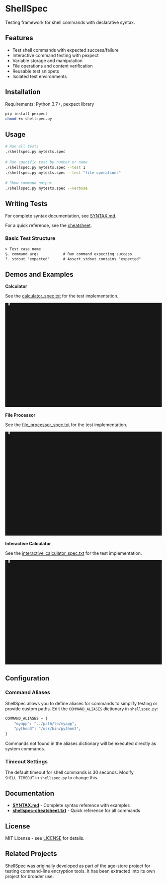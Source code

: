 # ShellSpec

Testing framework for shell commands with declarative syntax.

## Features

- Test shell commands with expected success/failure
- Interactive command testing with pexpect
- Variable storage and manipulation
- File operations and content verification
- Reusable test snippets
- Isolated test environments

## Installation

Requirements: Python 3.7+, pexpect library

```bash
pip install pexpect
chmod +x shellspec.py
```

## Usage

```bash
# Run all tests
./shellspec.py mytests.spec

# Run specific test by number or name
./shellspec.py mytests.spec --test 1
./shellspec.py mytests.spec --test "file operations"

# Show command output
./shellspec.py mytests.spec --verbose
```

## Writing Tests

For complete syntax documentation, see [SYNTAX.md](SYNTAX.md).

For a quick reference, see the [cheatsheet](shellspec-cheatsheet.txt).

### Basic Test Structure

```
> Test case name
$. command args           # Run command expecting success
?. stdout "expected"      # Assert stdout contains "expected"
```

## Demos and Examples

**Calculator**

See the [calculator_spec.txt](examples/calculator_spec.txt) for the test implementation.

![Calculator Demo](screencasts/calculator.gif)


**File Processor**

See the [file_processor_spec.txt](examples/file_processor_spec.txt) for the test implementation.

![File Processor Demo](screencasts/file_processor.gif)

**Interactive Calculator**

See the [interactive_calculator_spec.txt](examples/interactive_calculator_spec.txt) for the test implementation.

![Interactive Calculator Demo](screencasts/interactive_calculator.gif)


## Configuration

### Command Aliases

ShellSpec allows you to define aliases for commands to simplify testing or provide custom paths. Edit the `COMMAND_ALIASES` dictionary in `shellspec.py`:

```python
COMMAND_ALIASES = {
    "myapp": "../path/to/myapp",
    "python3": "/usr/bin/python3",
}
```

Commands not found in the aliases dictionary will be executed directly as system commands.

### Timeout Settings

The default timeout for shell commands is 30 seconds. Modify `SHELL_TIMEOUT` in `shellspec.py` to change this.

## Documentation

- **[SYNTAX.md](SYNTAX.md)** - Complete syntax reference with examples
- **[shellspec-cheatsheet.txt](shellspec-cheatsheet.txt)** - Quick reference for all commands


## License

MIT License - see [LICENSE](LICENSE) for details.

## Related Projects

ShellSpec was originally developed as part of the age-store project for testing command-line encryption tools. It has been extracted into its own project for broader use.
